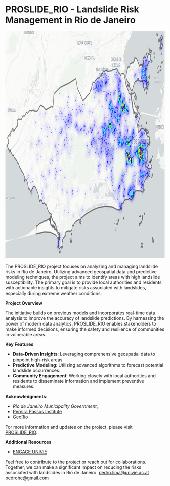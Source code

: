 # PROSLIDE_RIO - Landslide Risk Management in Rio de Janeiro

<img
  src="/heatmap.png"
  alt="Heatmap visualization of landslide susceptibility in Rio de Janeiro"
  title="Heatmap visualization of landslide susceptibility in Rio de Janeiro"
  width="1348"
  height="714">

The PROSLIDE_RIO project focuses on analyzing and managing landslide risks in Rio de Janeiro. Utilizing advanced geospatial data and predictive modeling techniques, the project aims to identify areas with high landslide susceptibility. The primary goal is to provide local authorities and residents with actionable insights to mitigate risks associated with landslides, especially during extreme weather conditions.

**Project Overview**

The initiative builds on previous models and incorporates real-time data analysis to improve the accuracy of landslide predictions. By harnessing the power of modern data analytics, PROSLIDE_RIO enables stakeholders to make informed decisions, ensuring the safety and resilience of communities in vulnerable areas.

**Key Features**

- **Data-Driven Insights**: Leveraging comprehensive geospatial data to pinpoint high-risk areas.
- **Predictive Modeling**: Utilizing advanced algorithms to forecast potential landslide occurrences.
- **Community Engagement**: Working closely with local authorities and residents to disseminate information and implement preventive measures.

<!--**License**

This project is licensed under the MIT License. See the [LICENSE](./LICENSE) file for details.

**Citation**:

Lima P, et al. (2023): PROSLIDE_RIO: Advanced Landslide Risk Management in Rio de Janeiro. [Month] 2023, Rio de Janeiro.-->

**Acknowledgments**:
- *Rio de Janeiro Municipality Government*;
- [Pereira Passos Institute](https://www.rio.rj.gov.br/web/ipp/who-we-are)
- [GeoRio](https://www.rio.rj.gov.br/web/georio/quem-somos)

For more information and updates on the project, please visit [PROSLIDE_RIO](https://pedrohe.shinyapps.io/Shinny_app_RioSlide/).

**Additional Resources**

- [ENGAGE UNIVIE](https://geographie.univie.ac.at/arbeitsgruppen/engage-geomorphologische-systeme-und-risikoforschung/) 

Feel free to contribute to the project or reach out for collaborations. Together, we can make a significant impact on reducing the risks associated with landslides in Rio de Janeiro.
pedro.lima@univie.ac.at
pedrohe@gmail.com
